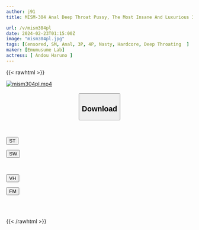 ```yaml
---
author: j91
title: MISM-304 Anal Deep Throat Pussy, The Most Insane And Luxurious 3-hole Full Course, A Begging Girl Who Collapses In All Her Holes. Tears Of Joy And Bliss As The Deep Asshole Is Stimulated. Smiling And Fist-pumping As The Deep Throat Training Is Performed. Ordinary Kansai Amateur Haruno-chan

url: /v/mism304pl
date: 2024-02-23T01:15:00Z
image: "mism304pl.jpg"
tags: [Censored, SM, Anal, 3P, 4P, Nasty, Hardcore, Deep Throating	]
maker: [Emumusume Lab]
actress: [ Andou Haruno ]
---
```



{{< rawhtml >}}

<div class="video" data-videoid="qr71P9OAWKSzzOd">
    <a href="javascript:;">
        <img src="/v/mism304pl/mism304pl.jpg" width="WIDTH" height="HEIGHT" alt="mism304pl.mp4" loading="lazy">
    </a>
</div>

<script type="text/javascript" src="https://j91.asia/asset/on-demand-st.js"></script>

<br>
  <link rel="stylesheet" href="https://j91.asia/asset/bs5.css">
  
  <center>
  <button class="btn btn-primary" type="button" data-bs-toggle="collapse" data-bs-target=".multi-collapse" aria-expanded="false" aria-controls="multiCollapseExample1 multiCollapseExample2"><h2>Download</h2></button></center>
</p>
<div class="row">
  <div class="col">
    <div class="collapse multi-collapse" id="multiCollapseExample1">
      <div class="card card-body">
	      	      <br>
<div class="buttons">  
<p><a href="https://streamtape.to/v/qr71P9OAWKSzzOd" target="_blank"><button class="btn-hover color-3"><i class="fa fa-download"></i> ST</button></a></p>
<p><a href="https://cdnwish.com/f19ra5ec6wbd" target="_blank"><button class="btn-hover color-2"><i class="fa fa-download"></i> SW</button></a></p></div>
    </div>
  </div>
</div>
  <div class="col">
    <div class="collapse multi-collapse" id="multiCollapseExample2">
      <div class="card card-body">
	      <br>
<div class="buttons">
<p><a href="javascript:;"><button class="btn-hover color-9"><i class="fa fa-download"></i> VH</button></a></p>
<p><a href="javascript:;"><button class="btn-hover color-8"><i class="fa fa-download"></i> FM</button></a></p></div>
<br><br>
      </div>
    </div>
  </div>
</div>

{{< /rawhtml >}}